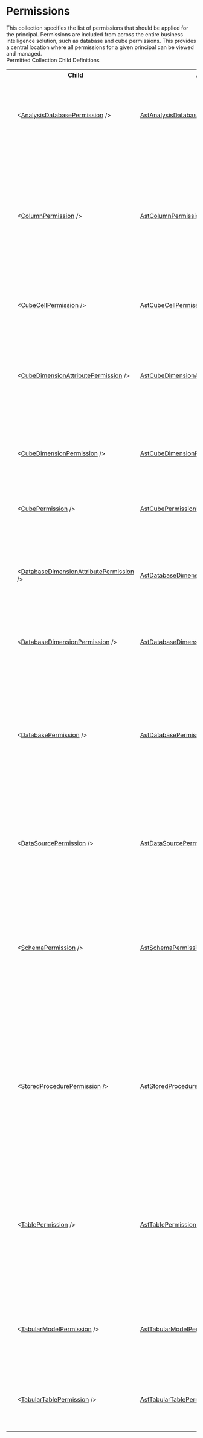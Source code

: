 # Permissions

<div class="LanguageSummary"><div class ="SummaryItem">This collection specifies the list of permissions that should be applied for the principal. Permissions are included from across the entire business intelligence solution, such as database and cube permissions. This provides a central location where all permissions for a given principal can be viewed and managed.</div></div><div class="SchemaBindingGroup"><div class="SchemaBindingGroupHeader">Permitted Collection Child Definitions</div><table id="SchemaBindingList" class="SchemaBindingList"><tbody><tr><th class="SchemaBindingIconColumnHeader">&nbsp;</th><th class="SchemaBindingNameColumnHeader">Child</th><th class="SchemaBindingTypeColumnHeader">API Type</th><th class="SchemaBindingSummaryColumnHeader">Description</th></tr><tr class="cd0"><td class="SchemaBindingIcon"><div class="NotRequired" /></td><td class="SchemaBindingName"><span class="punc">&lt;</span><a href=Varigence.Languages.Biml.Principal.AstAnalysisDatabasePermissionNode.html">AnalysisDatabasePermission</a><span class="punc"> /&gt;</span></td><td class="SchemaBindingType"><a href="../api-reference/Varigence.Languages.Biml.Principal.AstAnalysisDatabasePermissionNode.html">AstAnalysisDatabasePermissionNode</a></td><td class="SchemaBindingSummary">The Data Source permission defines access rights to an Analysis Services database.</td></tr><tr class="cd1"><td class="SchemaBindingIcon"><div class="NotRequired" /></td><td class="SchemaBindingName"><span class="punc">&lt;</span><a href=Varigence.Languages.Biml.Principal.AstColumnPermissionNode.html">ColumnPermission</a><span class="punc"> /&gt;</span></td><td class="SchemaBindingType"><a href="../api-reference/Varigence.Languages.Biml.Principal.AstColumnPermissionNode.html">AstColumnPermissionNode</a></td><td class="SchemaBindingSummary">The Column permission grants, denies, or revokes the permission to perform the following actions on a column. Such actions include Alter, Delete, Insert, Select, Update, and others.</td></tr><tr class="cd0"><td class="SchemaBindingIcon"><div class="NotRequired" /></td><td class="SchemaBindingName"><span class="punc">&lt;</span><a href=Varigence.Languages.Biml.Principal.AstCubeCellPermissionNode.html">CubeCellPermission</a><span class="punc"> /&gt;</span></td><td class="SchemaBindingType"><a href="../api-reference/Varigence.Languages.Biml.Principal.AstCubeCellPermissionNode.html">AstCubeCellPermissionNode</a></td><td class="SchemaBindingSummary">Cube Cell permission defines access rights to cube cells.</td></tr><tr class="cd1"><td class="SchemaBindingIcon"><div class="NotRequired" /></td><td class="SchemaBindingName"><span class="punc">&lt;</span><a href=Varigence.Languages.Biml.Principal.AstCubeDimensionAttributePermissionNode.html">CubeDimensionAttributePermission</a><span class="punc"> /&gt;</span></td><td class="SchemaBindingType"><a href="../api-reference/Varigence.Languages.Biml.Principal.AstCubeDimensionAttributePermissionNode.html">AstCubeDimensionAttributePermissionNode</a></td><td class="SchemaBindingSummary">The Cube Database Dimension Attribute permission defines access rights to database cube dimension attributes.</td></tr><tr class="cd0"><td class="SchemaBindingIcon"><div class="NotRequired" /></td><td class="SchemaBindingName"><span class="punc">&lt;</span><a href=Varigence.Languages.Biml.Principal.AstCubeDimensionPermissionNode.html">CubeDimensionPermission</a><span class="punc"> /&gt;</span></td><td class="SchemaBindingType"><a href="../api-reference/Varigence.Languages.Biml.Principal.AstCubeDimensionPermissionNode.html">AstCubeDimensionPermissionNode</a></td><td class="SchemaBindingSummary">The Cube Dimension permission defines access rights to the dimensions in a cube.</td></tr><tr class="cd1"><td class="SchemaBindingIcon"><div class="NotRequired" /></td><td class="SchemaBindingName"><span class="punc">&lt;</span><a href=Varigence.Languages.Biml.Principal.AstCubePermissionNode.html">CubePermission</a><span class="punc"> /&gt;</span></td><td class="SchemaBindingType"><a href="../api-reference/Varigence.Languages.Biml.Principal.AstCubePermissionNode.html">AstCubePermissionNode</a></td><td class="SchemaBindingSummary">The Cube permission defines access rights to a cube.</td></tr><tr class="cd0"><td class="SchemaBindingIcon"><div class="NotRequired" /></td><td class="SchemaBindingName"><span class="punc">&lt;</span><a href=Varigence.Languages.Biml.Principal.AstDatabaseDimensionAttributePermissionNode.html">DatabaseDimensionAttributePermission</a><span class="punc"> /&gt;</span></td><td class="SchemaBindingType"><a href="../api-reference/Varigence.Languages.Biml.Principal.AstDatabaseDimensionAttributePermissionNode.html">AstDatabaseDimensionAttributePermissionNode</a></td><td class="SchemaBindingSummary">The Database Dimension Attribute permission defines access rights to database dimension attributes.</td></tr><tr class="cd1"><td class="SchemaBindingIcon"><div class="NotRequired" /></td><td class="SchemaBindingName"><span class="punc">&lt;</span><a href=Varigence.Languages.Biml.Principal.AstDatabaseDimensionPermissionNode.html">DatabaseDimensionPermission</a><span class="punc"> /&gt;</span></td><td class="SchemaBindingType"><a href="../api-reference/Varigence.Languages.Biml.Principal.AstDatabaseDimensionPermissionNode.html">AstDatabaseDimensionPermissionNode</a></td><td class="SchemaBindingSummary">The Cube permission defines access rights to a cube.</td></tr><tr class="cd0"><td class="SchemaBindingIcon"><div class="NotRequired" /></td><td class="SchemaBindingName"><span class="punc">&lt;</span><a href=Varigence.Languages.Biml.Principal.AstDatabasePermissionNode.html">DatabasePermission</a><span class="punc"> /&gt;</span></td><td class="SchemaBindingType"><a href="../api-reference/Varigence.Languages.Biml.Principal.AstDatabasePermissionNode.html">AstDatabasePermissionNode</a></td><td class="SchemaBindingSummary">The Database permission grants, denies, or revokes the permission to perform specified actions on a database. Such actions include Alter, Delete, Insert, Select, Update, and others.</td></tr><tr class="cd1"><td class="SchemaBindingIcon"><div class="NotRequired" /></td><td class="SchemaBindingName"><span class="punc">&lt;</span><a href=Varigence.Languages.Biml.Principal.AstDataSourcePermissionNode.html">DataSourcePermission</a><span class="punc"> /&gt;</span></td><td class="SchemaBindingType"><a href="../api-reference/Varigence.Languages.Biml.Principal.AstDataSourcePermissionNode.html">AstDataSourcePermissionNode</a></td><td class="SchemaBindingSummary">The Data Source permission defines access rights to data sources in an Analysis Services database.</td></tr><tr class="cd0"><td class="SchemaBindingIcon"><div class="NotRequired" /></td><td class="SchemaBindingName"><span class="punc">&lt;</span><a href=Varigence.Languages.Biml.Principal.AstSchemaPermissionNode.html">SchemaPermission</a><span class="punc"> /&gt;</span></td><td class="SchemaBindingType"><a href="../api-reference/Varigence.Languages.Biml.Principal.AstSchemaPermissionNode.html">AstSchemaPermissionNode</a></td><td class="SchemaBindingSummary">The Schema permission grants, denies, or revokes the permission to perform specified actions on a schema. Such actions include Alter, Delete, Insert, Select, Update, and others.</td></tr><tr class="cd1"><td class="SchemaBindingIcon"><div class="NotRequired" /></td><td class="SchemaBindingName"><span class="punc">&lt;</span><a href=Varigence.Languages.Biml.Principal.AstStoredProcedurePermissionNode.html">StoredProcedurePermission</a><span class="punc"> /&gt;</span></td><td class="SchemaBindingType"><a href="../api-reference/Varigence.Languages.Biml.Principal.AstStoredProcedurePermissionNode.html">AstStoredProcedurePermissionNode</a></td><td class="SchemaBindingSummary">The Stored Procedure permission grants, denies, or revokes the permission to perform specified actions on a stored procedure. Such actions include Alter, Delete, Insert, Select, Update, and others.</td></tr><tr class="cd0"><td class="SchemaBindingIcon"><div class="NotRequired" /></td><td class="SchemaBindingName"><span class="punc">&lt;</span><a href=Varigence.Languages.Biml.Principal.AstTablePermissionNode.html">TablePermission</a><span class="punc"> /&gt;</span></td><td class="SchemaBindingType"><a href="../api-reference/Varigence.Languages.Biml.Principal.AstTablePermissionNode.html">AstTablePermissionNode</a></td><td class="SchemaBindingSummary">The Table permission grants, denies, or revokes the permission to perform specified actions on a table. Such actions include Alter, Delete, Insert, Select, Update, and others.</td></tr><tr class="cd1"><td class="SchemaBindingIcon"><div class="NotRequired" /></td><td class="SchemaBindingName"><span class="punc">&lt;</span><a href=Varigence.Languages.Biml.Principal.AstTabularModelPermissionNode.html">TabularModelPermission</a><span class="punc"> /&gt;</span></td><td class="SchemaBindingType"><a href="../api-reference/Varigence.Languages.Biml.Principal.AstTabularModelPermissionNode.html">AstTabularModelPermissionNode</a></td><td class="SchemaBindingSummary">The tabular model permission grants read, refresh, readRefresh, or administrator access to the model.</td></tr><tr class="cd0"><td class="SchemaBindingIcon"><div class="NotRequired" /></td><td class="SchemaBindingName"><span class="punc">&lt;</span><a href=Varigence.Languages.Biml.Principal.AstTabularTablePermissionNode.html">TabularTablePermission</a><span class="punc"> /&gt;</span></td><td class="SchemaBindingType"><a href="../api-reference/Varigence.Languages.Biml.Principal.AstTabularTablePermissionNode.html">AstTabularTablePermissionNode</a></td><td class="SchemaBindingSummary">The tabular table permission grants access to specific tables in a model.</td></tr></tbody></table></div>